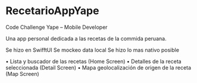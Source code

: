 # RecetarioAppYape
Code Challenge Yape – Mobile Developer

Una app personal dedicada a las recetas de la commida peruana.

Se hizo en SwifftUI
Se mockeo data local 
Se hizo lo mas nativo posible

• Lista y buscador de las recetas (Home Screen)
• Detalles de la receta seleccionada (Detail Screen)
• Mapa geolocalización de origen de la receta (Map Screen)
